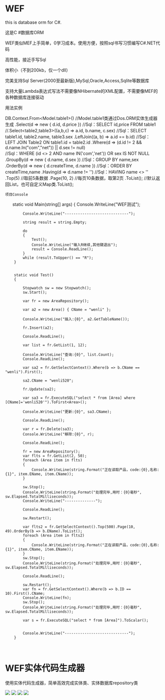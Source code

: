 # WEF

this is database orm for C#. 

这是C #数据库ORM

WEF类似MEF上手简单，0学习成本。使用方便，按照sql书写习惯编写C#.NET代码

高性能，接近手写Sql

体积小（不到200kb，仅一个dll）

完美支持Sql Server(2000至最新版),MySql,Oracle,Access,Sqlite等数据库

支持大量Lambda表达式写法不需要像NHibernate的XML配置，不需要像MEF的各种数据库连接驱动

用法实例


DB.Context.From<Model.table1>()    //Model.table1类通过Dos.ORM实体生成器生成
    .Select(d => new { d.id, d.price })
        //Sql：SELECT id,price FROM table1
    //.Select<table2,table3>((a,b,c) => a.id, b.name, c.sex)
        //Sql：SELECT table1.id, table2.name, table3.sex
    .LeftJoin<table2>((a, b) => a.id == b.id)
        //Sql：LEFT JOIN Table2 ON table1.id = table2.id
    .Where(d => (d.id != 2 && d.name.In("com","net")) || d.sex != null)    
        //Sql：WHERE (id <> 2 AND name IN('com','net')) OR sex IS NOT NULL
    .GroupBy(d => new { d.name, d.sex })    //Sql：GROUP BY name,sex
    .OrderBy(d => new { d.createTime, d.name })
        //Sql：ORDER BY createTime,name
    .Having(d => d.name != '')    //Sql：HAVING name <> ''
    .Top(5)    //取前5条数据
    .Page(10, 2)    //每页10条数据，取第2页
    .ToList();    //默认返回List<table1>，也可自定义Map类.ToList<T>();
    
    
    项目Console  

       static void Main(string[] args)
        {
            Console.WriteLine("WEF测试");

            Console.WriteLine("-----------------------------");

            string result = string.Empty;

            do
            {
                Test();
                Console.WriteLine("输入R继续,其他键退出");
                result = Console.ReadLine();
            }
            while (result.ToUpper() == "R");
        }


        static void Test()
        {

            Stopwatch sw = new Stopwatch();
            sw.Start();

            var fr = new AreaRepository();

            var a2 = new Area() { CName = "wenli" };

            Console.WriteLine("插入:{0}", a2.GetTableName());

            fr.Insert(a2);

            Console.ReadLine();

            var list = fr.GetList(1, 12);

            Console.WriteLine("查询:{0}", list.Count);
            Console.ReadLine();

            var sa2 = fr.GetSelectContext().Where(b => b.CName == "wenli").First();

            sa2.CName = "wenli520";

            fr.Update(sa2);

            var sa3 = fr.ExecuteSQL("select * from [Area] where [CName]='wenli520'").ToFirst<Area>();

            Console.WriteLine("更新:{0}", sa3.CName);

            Console.ReadLine();

            var r = fr.Delete(sa3);
            Console.WriteLine("移除:{0}", r);

            Console.ReadLine();

            fr = new AreaRepository();
            var flts = fr.GetList(2, 50);
            foreach (Area item in flts)
            {
                Console.WriteLine(string.Format("正在读取产品，code:{0},名称:{1}", item.EName, item.CName));
            }

            sw.Stop();
            Console.WriteLine(string.Format("处理完毕,用时：{0}毫秒", sw.Elapsed.TotalMilliseconds));
            Console.WriteLine("--------------");

            Console.ReadLine();

            sw.Restart();

            var flts2 = fr.GetSelectContext().Top(500).Page(10, 49).OrderBy(b => b.EName).ToList();
            foreach (Area item in flts2)
            {
                Console.WriteLine(string.Format("正在读取产品，code:{0},名称:{1}", item.CName, item.EName));
            }
            sw.Stop();
            Console.WriteLine(string.Format("处理完毕,用时：{0}毫秒", sw.Elapsed.TotalMilliseconds));

            Console.ReadLine();

            sw.Restart();
            var fn = fr.GetSelectContext().Where(b => b.ID == 10).First().CName;
            Console.WriteLine(fn);
            sw.Stop();
            Console.WriteLine(string.Format("处理完毕,用时：{0}毫秒", sw.Elapsed.TotalMilliseconds));

            var s = fr.ExecuteSQL("select * from [Area]").ToScalar();


            Console.WriteLine("-----------------------------");
        }
        
   
<h1>WEF实体代码生成器</h1>

使用实体代码生成器，简单高效完成实体类、实体数据库repository类
   
   
   <img src="https://github.com/yswenli/WEF/blob/master/WEF.ModelGenerator/0.jpg?raw=true">
   
   
   <img src="https://github.com/yswenli/WEF/blob/master/WEF.ModelGenerator/1.jpg?raw=true">
   
   
   <img src="https://github.com/yswenli/WEF/blob/master/WEF.ModelGenerator/2.jpg?raw=true">
   
   
   <img src="https://github.com/yswenli/WEF/blob/master/WEF.ModelGenerator/3.jpg?raw=true">
   
